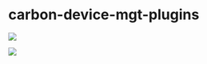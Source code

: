 # carbon-device-mgt-plugins

<a href='https://opensource.org/licenses/Apache-2.0'><img src='https://img.shields.io/badge/License-Apache%202.0-blue.svg'></a><br/>

<a href='#'><img src="https://builder.entgra.net/buildStatus/icon?job=device-mgt-plugins"></a>